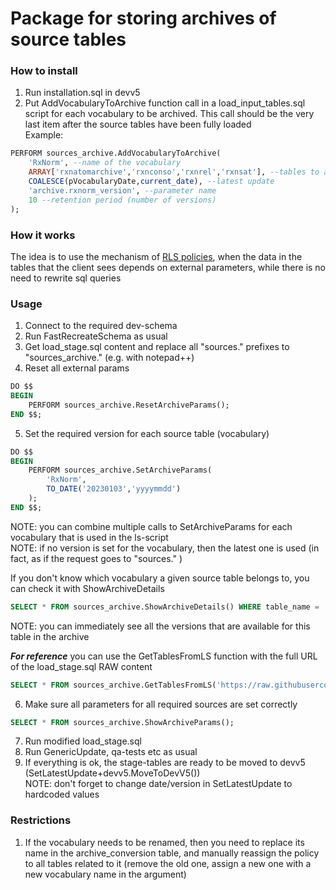 # Package for storing archives of source tables
### How to install
1. Run installation.sql in devv5
2. Put AddVocabularyToArchive function call in a load_input_tables.sql script for each vocabulary to be archived. This call should be the very last item after the source tables have been fully loaded  
Example:
```SQL
PERFORM sources_archive.AddVocabularyToArchive(
	'RxNorm', --name of the vocabulary
	ARRAY['rxnatomarchive','rxnconso','rxnrel','rxnsat'], --tables to archive
	COALESCE(pVocabularyDate,current_date), --latest update
	'archive.rxnorm_version', --parameter name
	10 --retention period (number of versions)
);
```

### How it works
The idea is to use the mechanism of [RLS policies](https://www.postgresql.org/docs/current/ddl-rowsecurity.html), when the data in the tables that the client sees depends on external parameters, while there is no need to rewrite sql queries

### Usage
1. Connect to the required dev-schema
2. Run FastRecreateSchema as usual
3. Get load_stage.sql content and replace all "sources." prefixes to "sources_archive." (e.g. with notepad++)
4. Reset all external params
```SQL
DO $$
BEGIN
	PERFORM sources_archive.ResetArchiveParams();
END $$;
```
5. Set the required version for each source table (vocabulary)
```SQL
DO $$
BEGIN
	PERFORM sources_archive.SetArchiveParams(
		'RxNorm',
		TO_DATE('20230103','yyyymmdd')
	);
END $$;
```

NOTE: you can combine multiple calls to SetArchiveParams for each vocabulary that is used in the ls-script  
NOTE: if no version is set for the vocabulary, then the latest one is used (in fact, as if the request goes to "sources." )

If you don't know which vocabulary a given source table belongs to, you can check it with ShowArchiveDetails
```SQL
SELECT * FROM sources_archive.ShowArchiveDetails() WHERE table_name = 'rxnatomarchive';
```
NOTE: you can immediately see all the versions that are available for this table in the archive

***For reference*** you can use the GetTablesFromLS function with the full URL of the load_stage.sql RAW content
```SQL
SELECT * FROM sources_archive.GetTablesFromLS('https://raw.githubusercontent.com/OHDSI/Vocabulary-v5.0/master/RxNorm/load_stage.sql');
```

6. Make sure all parameters for all required sources are set correctly
```SQL
SELECT * FROM sources_archive.ShowArchiveParams();
```
7. Run modified load_stage.sql
8. Run GenericUpdate, qa-tests etc as usual
9. If everything is ok, the stage-tables are ready to be moved to devv5 (SetLatestUpdate+devv5.MoveToDevV5())  
NOTE: don't forget to change date/version in SetLatestUpdate to hardcoded values

### Restrictions
1. If the vocabulary needs to be renamed, then you need to replace its name in the archive_conversion table, and manually reassign the policy to all tables related to it (remove the old one, assign a new one with a new vocabulary name in the argument)